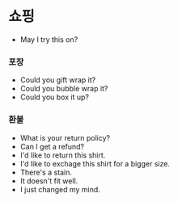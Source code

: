 # 쇼핑

* May I try this on?



### 포장

* Could you gift wrap it?
* Could you bubble wrap it?
* Could you box it up?



### 환불

* What is your return policy?
* Can I get a refund?
* I'd like to return this shirt.
* I'd like to exchage this shirt for a bigger size.
* There's a stain.&#x20;
* It doesn't fit well.
* I just changed my mind.

